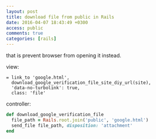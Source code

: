 ```yaml
---
layout: post
title: download file from public in Rails
date: 2016-04-07 18:43:49 +0300
access: public
comments: true
categories: [rails]
---
```


that is prevent browser from opening it instead.

view:

```slim
= link_to 'google.html',
  download_google_verification_file_site_diy_url(site),
  'data-no-turbolink': true,
  class: 'file'
```

controller:

```ruby
def download_google_verification_file
  file_path = Rails.root.join('public', 'google.html')
  send_file file_path, disposition: 'attachment'
end
```
